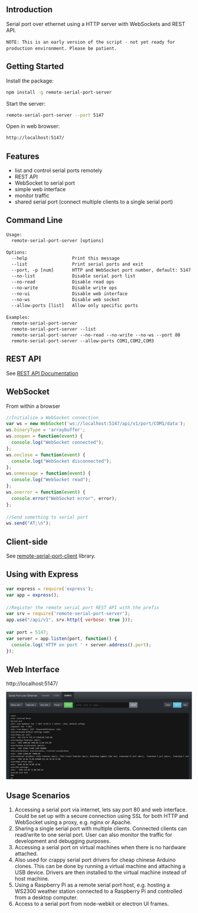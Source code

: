 ## Introduction

Serial port over ethernet using a HTTP server with WebSockets and REST API.

`NOTE: This is an early version of the script - not yet ready for production environment. Please be patient.`

## Getting Started

Install the package:
```bash
npm install -g remote-serial-port-server
```

Start the server:
```bash
remote-serial-port-server --port 5147
```

Open in web browser:
```bash
http://localhost:5147/
```

## Features

* list and control serial ports remotely
* REST API
* WebSocket to serial port
* simple web interface
* monitor traffic
* shared serial port (connect multiple clients to a single serial port)

## Command Line

```
Usage:
  remote-serial-port-server [options]
  
Options:
  --help                 Print this message
  --list                 Print serial ports and exit
  --port, -p [num]       HTTP and WebSocket port number, default: 5147
  --no-list              Disable serial port list
  --no-read              Disable read ops
  --no-write             Disable write ops
  --no-ui                Disable web interface
  --no-ws                Disable web socket
  --allow-ports [list]   Allow only specific ports
  
Examples:
  remote-serial-port-server
  remote-serial-port-server --list
  remote-serial-port-server --no-read --no-write --no-ws --port 80
  remote-serial-port-server --allow-ports COM1,COM2,COM3
```

## REST API

See [REST API Documentation](API.md)

## WebSocket

From within a browser
```javascript
//Initialize a WebSocket connection
var ws = new WebSocket('ws://localhost:5147/api/v1/port/COM1/data');
ws.binaryType = 'arraybuffer';
ws.onopen = function(event) {
  console.log("WebSocket connected");
};
ws.onclose = function(event) {
  console.log("WebSocket disconnected");
};
ws.onmessage = function(event) {
  console.log("WebSocket read");
};
ws.onerror = function(event) {
  console.error("WebSocket error", error);
};

//Send something to serial port
ws.send("AT;\n");
```

## Client-side

See [remote-serial-port-client](https://github.com/papnkukn/remote-serial-port-client) library.

## Using with Express

```javascript
var express = require('express');
var app = express();

//Register the remote serial port REST API with the prefix
var srv = require('remote-serial-port-server');
app.use("/api/v1", srv.http({ verbose: true }));

var port = 5147;
var server = app.listen(port, function() {
  console.log('HTTP on port ' + server.address().port);
});
```

## Web Interface

http://localhost:5147/

![Web Interface Screenshot](/wiki/screenshot-web-interface.png)

## Usage Scenarios

1. Accessing a serial port via internet, lets say port 80 and web interface. Could be set up with a secure connection using SSL for both HTTP and WebSocket using a proxy, e.g. nginx or Apache.
2. Sharing a single serial port with multiple clients. Connected clients can read/write to one serial port. User can also monitor the traffic for development and debugging purposes.
3. Accessing a serial port on virtual machines when there is no hardware attached.
4. Also used for crappy serial port drivers for cheap chinese Arduino clones. This can be done by running a virtual machine and attaching a USB device. Drivers are then installed to the virtual machine instead of host machine.
5. Using a Raspberry Pi as a remote serial port host, e.g. hosting a WS2300 weather station connected to a Raspberry Pi and controlled from a desktop computer.
6. Access to a serial port from node-webkit or electron UI frames.